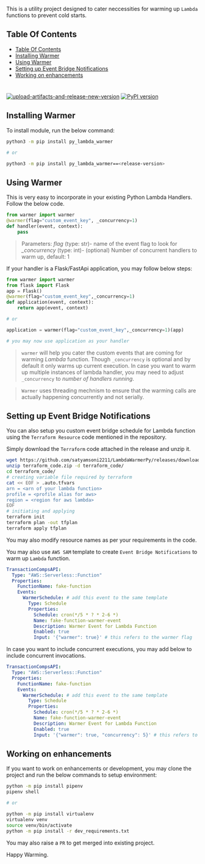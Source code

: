 This is a utility project designed to cater neccessities for warming up `Lambda` functions to prevent cold starts.

## Table Of Contents

- [Table Of Contents](#table-of-contents)
- [Installing Warmer](#installing-warmer)
- [Using Warmer](#using-warmer)
- [Setting up Event Bridge Notifications](#setting-up-event-bridge-notifications)
- [Working on enhancements](#working-on-enhancements)

#

[![upload-artifacts-and-release-new-version](https://github.com/satyamsoni2211/LambdaWarmerPy/actions/workflows/release.yaml/badge.svg)](https://github.com/satyamsoni2211/LambdaWarmerPy/actions/workflows/release.yaml) [![PyPI version](https://badge.fury.io/py/py-lambda-warmer.svg)](https://badge.fury.io/py/py-lambda-warmer)

<a name="installing-warmer"></a>

## Installing Warmer

To install module, run the below command:

```bash
python3 -m pip install py_lambda_warmer

# or

python3 -m pip install py_lambda_warmer==<release-version>
```

<a name="using-warmer"></a>

## Using Warmer

This is very easy to incorporate in your existing Python Lambda Handlers. Follow the below code.

```python
from warmer import warmer
@warmer(flag="custom_event_key", _concurrency=1)
def handler(event, context):
    pass
```

> Parameters:
> *flag* (type: str)- name of the event flag to look for 
> *_concurrency* (type: int)- (optional) Number of concurrent handlers to warm up, default: 1


If your handler is a Flask/FastApi application, you may follow below steps:

```python
from warmer import warmer
from flask import Flask
app = Flask()
@warmer(flag="custom_event_key",_concurrency=1)
def application(event, context):
    return app(event, context)

# or

application = warmer(flag="custom_event_key",_concurrency=1)(app)

# you may now use application as your handler
```

> `warmer` will help you cater the custom events that are coming for warming _Lambda_ function.
> Though `_concurrency` is optional and by default it only warms up current execution. In case you want to warm up multiple instances of lambda handler, you may need to adjust `_concurrency` to *number of handlers running*.

> `Warmer` uses threading mechnism to ensure that the warming calls are actually happening concurrently and not serially.

<a name="setting-up-event-bridge-notifications"></a>

## Setting up Event Bridge Notifications

You can also setup you custom event bridge schedule for Lambda function using the `Terraform Resource` code mentioned in
the repository.

Simply download the `Terraform` code attached in the release and unzip it.

```bash
wget https://github.com/satyamsoni2211/LambdaWarmerPy/releases/download/${release}/terraform_code.zip
unzip terraform_code.zip -d terraform_code/
cd terraform_code/
# creating variable file required by terraform
cat << EOF > .auto.tfvars
arn = <arn of your lambda function>
profile = <profile alias for aws>
region = <region for aws lambda>
EOF
# initiating and applying
terraform init
terraform plan -out tfplan
terraform apply tfplan
```

You may also modify resource names as per your requirements in the code.

You may also use `AWS SAM` template to create `Event Bridge Notifications` to warm up `Lambda` function.

```yaml
TransactionCompsAPI:
  Type: "AWS::Serverless::Function"
  Properties:
    FunctionName: fake-function
    Events:
      WarmerSchedule: # add this event to the same template
        Type: Schedule
        Properties:
          Schedule: cron(*/5 * ? * 2-6 *)
          Name: fake-function-warmer-event
          Description: Warmer Event for Lambda Function
          Enabled: true
          Input: '{"warmer": true}' # this refers to the warmer flag
```

In case you want to include concurrent executions, you may add below to include concurrent invocations.

```yaml
TransactionCompsAPI:
  Type: "AWS::Serverless::Function"
  Properties:
    FunctionName: fake-function
    Events:
      WarmerSchedule: # add this event to the same template
        Type: Schedule
        Properties:
          Schedule: cron(*/5 * ? * 2-6 *)
          Name: fake-function-warmer-event
          Description: Warmer Event for Lambda Function
          Enabled: true
          Input: '{"warmer": true, "concurrency": 5}' # this refers to the warmer flag and concurrency
```

<a name="working-on-enhancements"></a>
## Working on enhancements

If you want to work on enhancements or development, you may clone the project and run the below commands to setup environment:

```bash
python -m pip install pipenv
pipenv shell

# or

python -m pip install virtualenv
virtualenv venv
source venv/bin/activate
python -m pip install -r dev_requirements.txt
```

You may also raise a `PR` to get merged into existing project.

Happy Warming.
